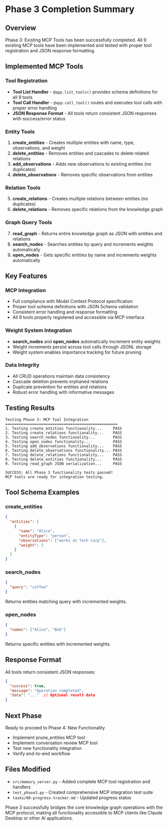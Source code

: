 # Phase 3 Completion Summary

## Overview
Phase 3: Existing MCP Tools has been successfully completed. All 9 existing MCP tools have been implemented and tested with proper tool registration and JSON response formatting.

## Implemented MCP Tools

### Tool Registration
- **Tool List Handler** - `@app.list_tools()` provides schema definitions for all 9 tools
- **Tool Call Handler** - `@app.call_tool()` routes and executes tool calls with proper error handling
- **JSON Response Format** - All tools return consistent JSON responses with success/error status

### Entity Tools
1. **create_entities** - Creates multiple entities with name, type, observations, and weight
2. **delete_entities** - Removes entities and cascades to delete related relations
3. **add_observations** - Adds new observations to existing entities (no duplicates)
4. **delete_observations** - Removes specific observations from entities

### Relation Tools
5. **create_relations** - Creates multiple relations between entities (no duplicates)
6. **delete_relations** - Removes specific relations from the knowledge graph

### Graph Query Tools
7. **read_graph** - Returns entire knowledge graph as JSON with entities and relations
8. **search_nodes** - Searches entities by query and increments weights automatically
9. **open_nodes** - Gets specific entities by name and increments weights automatically

## Key Features

### MCP Integration
- Full compliance with Model Context Protocol specification
- Proper tool schema definitions with JSON Schema validation
- Consistent error handling and response formatting
- All 9 tools properly registered and accessible via MCP interface

### Weight System Integration
- **search_nodes** and **open_nodes** automatically increment entity weights
- Weight increments persist across tool calls through JSONL storage
- Weight system enables importance tracking for future pruning

### Data Integrity
- All CRUD operations maintain data consistency
- Cascade deletion prevents orphaned relations
- Duplicate prevention for entities and relations
- Robust error handling with informative messages

## Testing Results
```
Testing Phase 3: MCP Tool Integration
==================================================
1. Testing create_entities functionality...     PASS
2. Testing create_relations functionality...    PASS
3. Testing search_nodes functionality...        PASS
4. Testing open_nodes functionality...          PASS
5. Testing add_observations functionality...    PASS
6. Testing delete_observations functionality... PASS
7. Testing delete_relations functionality...    PASS
8. Testing delete_entities functionality...     PASS
9. Testing read_graph JSON serialization...     PASS

SUCCESS: All Phase 3 functionality tests passed!
MCP tools are ready for integration testing.
```

## Tool Schema Examples

### create_entities
```json
{
  "entities": [
    {
      "name": "Alice",
      "entityType": "person", 
      "observations": ["works at Tech Corp"],
      "weight": 5
    }
  ]
}
```

### search_nodes
```json
{
  "query": "coffee"  
}
```
Returns entities matching query with incremented weights.

### open_nodes  
```json
{
  "names": ["Alice", "Bob"]
}
```
Returns specific entities with incremented weights.

## Response Format
All tools return consistent JSON responses:
```json
{
  "success": true,
  "message": "Operation completed",
  "data": "..."  // Optional result data
}
```

## Next Phase
Ready to proceed to Phase 4: New Functionality
- Implement prune_entities MCP tool
- Implement conversation review MCP tool  
- Test new functionality integration
- Verify end-to-end workflow

## Files Modified
- `src/memory_server.py` - Added complete MCP tool registration and handlers
- `test_phase3.py` - Created comprehensive MCP integration test suite
- `tasks/00-progress-tracker.md` - Updated progress status

Phase 3 successfully bridges the core knowledge graph operations with the MCP protocol, making all functionality accessible to MCP clients like Claude Desktop or other AI applications.
